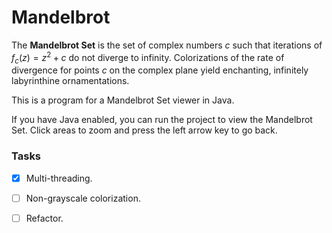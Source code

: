 # Mandelbrot

The **Mandelbrot Set** is the set of complex numbers $c$ such that iterations of $f_c(z)=z^2+c$ do not diverge to infinity. Colorizations of the rate of divergence for points $c$ on the complex plane yield enchanting, infinitely labyrinthine ornamentations.

This is a program for a Mandelbrot Set viewer in Java.

If you have Java enabled, you can run the project to view the Mandelbrot Set. Click areas to zoom and press the left arrow key to go back.

### Tasks

- [x] Multi-threading. 

- [ ] Non-grayscale colorization.

- [ ] Refactor.
